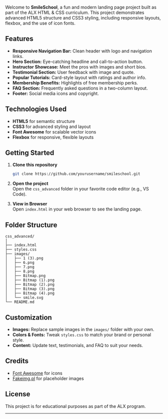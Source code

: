 Welcome to **SmileSchool**, a fun and modern landing page project built as part of the ALX HTML & CSS curriculum. This project demonstrates advanced HTML5 structure and CSS3 styling, including responsive layouts, flexbox, and the use of icon fonts.

## Features

- **Responsive Navigation Bar:** Clean header with logo and navigation links.
- **Hero Section:** Eye-catching headline and call-to-action button.
- **Instructor Showcase:** Meet the pros with images and short bios.
- **Testimonial Section:** User feedback with image and quote.
- **Popular Tutorials:** Card-style layout with ratings and author info.
- **Membership Benefits:** Highlights of free membership perks.
- **FAQ Section:** Frequently asked questions in a two-column layout.
- **Footer:** Social media icons and copyright.

## Technologies Used

- **HTML5** for semantic structure
- **CSS3** for advanced styling and layout
- **Font Awesome** for scalable vector icons
- **Flexbox** for responsive, flexible layouts

## Getting Started

1. **Clone this repository**  
   ```sh
   git clone https://github.com/yourusername/smileschool.git
   ```

2. **Open the project**  
   Open the `css_advanced` folder in your favorite code editor (e.g., VS Code).

3. **View in Browser**  
   Open `index.html` in your web browser to see the landing page.

## Folder Structure

```
css_advanced/
│
├── index.html
├── styles.css
├── images/
│   ├── 1 (3).png
│   ├── 6.png
│   ├── 7.png
│   ├── 8.png
│   ├── Bitmap.png
│   ├── Bitmap (1).png
│   ├── Bitmap (2).png
│   ├── Bitmap (3).png
│   ├── Bitmap (4).png
│   └── smile.svg
└── README.md
```

## Customization

- **Images:** Replace sample images in the `images/` folder with your own.
- **Colors & Fonts:** Tweak `styles.css` to match your brand or personal style.
- **Content:** Update text, testimonials, and FAQ to suit your needs.

## Credits

- [Font Awesome](https://fontawesome.com/) for icons
- [Fakeimg.pl](https://fakeimg.pl/) for placeholder images

## License

This project is for educational purposes as part of the ALX program.

---